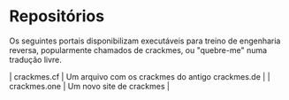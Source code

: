 # Repositórios

Os seguintes portais disponibilizam executáveis para treino de engenharia reversa, popularmente chamados de crackmes, ou "quebre-me" numa tradução livre.

| crackmes.cf | Um arquivo com os crackmes do antigo crackmes.de |
| crackmes.one | Um novo site de crackmes |
